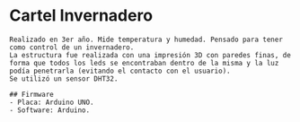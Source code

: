 
# Cartel Invernadero
	Realizado en 3er año. Mide temperatura y humedad. Pensado para tener como control de un invernadero.
	La estructura fue realizada con una impresión 3D con paredes finas, de forma que todos los leds se encontraban dentro de la misma y la luz podía penetrarla (evitando el contacto con el usuario).
	Se utilizó un sensor DHT32.

	## Firmware
	- Placa: Arduino UNO.
	- Software: Arduino.